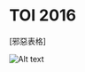 # TOI 2016 
[邪惡表格]

![Alt text](https://github.com/cthbst/ACM/blob/master/contest/TOI2016/1%E9%9A%8E.png?raw=true)
